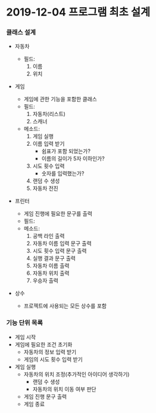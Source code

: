 # 2019-12-04 프로그램 최초 설계

### 클래스 설계
* 자동차
    * 필드:
        1) 이름
        2) 위치

* 게임
    * 게임에 관한 기능을 포함한 클래스
    * 필드:
        1) 자동차(리스트)
        2) 스캐너
    * 메소드:
        1) 게임 실행
        2) 이름 입력 받기
            - 쉼표가 포함 되었는가?
            - 이름의 길이가 5자 이하인가?
        3) 시도 횟수 입력
            - 숫자를 입력했는가?
        4) 랜덤 수 생성
        5) 자동차 전진

* 프린터
    * 게임 진행에 필요한 문구를 출력
    * 필드:
    * 메소드:
        1) 공백 라인 출력
        2) 자동차 이름 입력 문구 출력
        3) 시도 횟수 입력 문구 출력
        4) 실행 결과 문구 출력
        5) 자동차 이름 출력
        6) 자동차 위치 출력
        7) 우승자 출력

* 상수
    * 프로젝트에 사용되는 모든 상수를 포함

### 기능 단위 목록
* 게임 시작
* 게임에 필요한 조건 초기화
    * 자동차의 정보 입력 받기
    * 게임의 시도 횟수 입력 받기
* 게임 실행
    * 자동차의 위치 조정(추가적인 아이디어 생각하기)
        + 랜덤 수 생성
        + 자동차의 위치 이동 여부 판단
    - 게임 진행 문구 출력
    - 게임 종료
